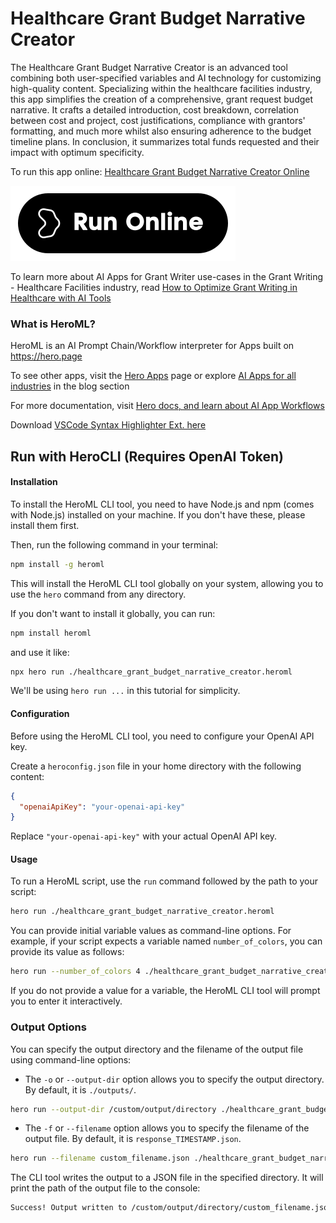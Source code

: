 # Healthcare Grant Budget Narrative Creator

The Healthcare Grant Budget Narrative Creator is an advanced tool combining both user-specified variables and AI technology for customizing high-quality content. Specializing within the healthcare facilities industry, this app simplifies the creation of a comprehensive, grant request budget narrative. It crafts a detailed introduction, cost breakdown, correlation between cost and project, cost justifications, compliance with grantors' formatting, and much more whilst also ensuring adherence to the budget timeline plans. In conclusion, it summarizes total funds requested and their impact with optimum specificity.

To run this app online: [Healthcare Grant Budget Narrative Creator Online](https://hero.page/app/healthcare-grant-budget-narrative-creator-ai-powered-healthcare-grant-budgeting/RJQH80tygccFW0IwLVzS)

[![Run Healthcare Grant Budget Narrative Creator Online](/assets/run.svg)](https://hero.page/app/healthcare-grant-budget-narrative-creator-ai-powered-healthcare-grant-budgeting/RJQH80tygccFW0IwLVzS)

To learn more about AI Apps for Grant Writer use-cases in the Grant Writing - Healthcare Facilities industry, read [How to Optimize Grant Writing in Healthcare with AI Tools](https://hero.page/blog/ai/grant-writing-healthcare-facilities/how-to-optimize-grant-writing-in-healthcare-with-ai-tools/170915)

### What is HeroML?
HeroML is an AI Prompt Chain/Workflow interpreter for Apps built on https://hero.page 

To see other apps, visit the [Hero Apps](https://hero.page/apps) page or explore [AI Apps for all industries](https://hero.page/blog) in the blog section

For more documentation, visit [Hero docs, and learn about AI App Workflows](https://hero.page/tutorials/introduction-to-heroml)

Download [VSCode Syntax Highlighter Ext. here](https://marketplace.visualstudio.com/items?itemName=hero-page.heroml)

## Run with HeroCLI (Requires OpenAI Token)

#### Installation

To install the HeroML CLI tool, you need to have Node.js and npm (comes with Node.js) installed on your machine. If you don't have these, please install them first. 

Then, run the following command in your terminal:

```bash
npm install -g heroml
```

This will install the HeroML CLI tool globally on your system, allowing you to use the `hero` command from any directory.

If you don't want to install it globally, you can run:

```bash
npm install heroml
```

and use it like:

```bash
npx hero run ./healthcare_grant_budget_narrative_creator.heroml
```

We'll be using `hero run ...` in this tutorial for simplicity.

#### Configuration

Before using the HeroML CLI tool, you need to configure your OpenAI API key. 

Create a `heroconfig.json` file in your home directory with the following content:

```json
{
  "openaiApiKey": "your-openai-api-key"
}
```

Replace `"your-openai-api-key"` with your actual OpenAI API key.

#### Usage

To run a HeroML script, use the `run` command followed by the path to your script:

```bash
hero run ./healthcare_grant_budget_narrative_creator.heroml
```

You can provide initial variable values as command-line options. For example, if your script expects a variable named `number_of_colors`, you can provide its value as follows:

```bash
hero run --number_of_colors 4 ./healthcare_grant_budget_narrative_creator.heroml
```

If you do not provide a value for a variable, the HeroML CLI tool will prompt you to enter it interactively.

### Output Options

You can specify the output directory and the filename of the output file using command-line options:

- The `-o` or `--output-dir` option allows you to specify the output directory. By default, it is `./outputs/`.

```bash
hero run --output-dir /custom/output/directory ./healthcare_grant_budget_narrative_creator.heroml
```

- The `-f` or `--filename` option allows you to specify the filename of the output file. By default, it is `response_TIMESTAMP.json`.

```bash
hero run --filename custom_filename.json ./healthcare_grant_budget_narrative_creator.heroml
```

The CLI tool writes the output to a JSON file in the specified directory. It will print the path of the output file to the console:

```bash
Success! Output written to /custom/output/directory/custom_filename.json
```

